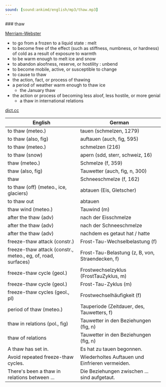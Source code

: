 ```yaml
---
sound: [sound:ankimd/english/mp3/thaw.mp3]
---
```


\### thaw

[Merriam-Webster](https://www.merriam-webster.com/dictionary/thaw)

- to go from a frozen to a liquid state : melt
- to become free of the effect (such as stiffness, numbness, or hardness) of cold as a result of exposure to warmth
- to be warm enough to melt ice and snow
- to abandon aloofness, reserve, or hostility : unbend
- to become mobile, active, or susceptible to change
- to cause to thaw
- the action, fact, or process of thawing
- a period of weather warm enough to thaw ice
    - the January thaw
- the action or process of becoming less aloof, less hostile, or more genial
    - a thaw in international relations

[dict.cc](https://www.dict.cc/thaw)

| English        | German       |
| -------------- | ------------ |
| to thaw (meteo.) | tauen (schmelzen, 1279) |
| to thaw (also, fig) | auftauen (auch, fig, 595) |
| to thaw (meteo.) | schmelzen (216) |
| to thaw (snow) | apern (sdd, sterr, schweiz, 16) |
| thaw (meteo.) | Schmelze (f, 359) |
| thaw (also, fig) | Tauwetter (auch, fig, n, 300) |
| thaw | Schneeschmelze (f, 162) |
| to thaw (off) (meteo., ice, glaciers) | abtauen (Eis, Gletscher) |
| to thaw out | abtauen |
| thaw wind (meteo.) | Tauwind (m) |
| after the thaw (adv) | nach der Eisschmelze |
| after the thaw (adv) | nach der Schneeschmelze |
| after the thaw (adv) | nachdem es getaut hat / hatte |
| freeze-thaw attack (constr.) | Frost-Tau-Wechselbelastung (f) |
| freeze-thaw attack (constr., meteo., eg, of, road, surfaces) | Frost-Tau-Belastung (z, B, von, Straendecken, f) |
| freeze-thaw cycle (geol.) | Frostwechselzyklus (FrostTauZyklus, m) |
| freeze-thaw cycle (geol.) | Frost-Tau-Zyklus (m) |
| freeze-thaw cycles (geol., pl) | Frostwechselhäufigkeit (f) |
| period of thaw (meteo.) | Tauperiode (Zeitdauer, des, Tauwetters, f) |
| thaw in relations (pol., fig) | Tauwetter in den Beziehungen (fig, n) |
| thaw of relations | Tauwetter in den Beziehungen (fig, n) |
| A thaw has set in. | Es hat zu tauen begonnen. |
| Avoid repeated freeze-thaw cycles. | Wiederholtes Auftauen und Einfrieren vermeiden. |
| There's been a thaw in relations between ... | Die Beziehungen zwischen ... sind aufgetaut. |
